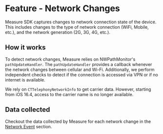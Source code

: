 # Feature - Network Changes

Measure SDK captures changes to network connection state of the device. This includes changes to the type of network connection (WiFi, Mobile, etc.), and the network generation (2G, 3G, 4G, etc.).

## How it works

To detect network changes, Measure relies on NWPathMonitor's `pathUpdateHandler`. The `pathUpdateHandler` provides a callback whenever the network changes between cellular and Wi-Fi. Additionally, we perform independent checks to detect if the connection is accessed via VPN or if no internet is available.

We rely on `CTTelephonyNetworkInfo` to get carrier data. However, starting from iOS 16.4, access to the carrier name is no longer available.

## Data collected

Checkout the data collected by Measure for each network change in the [Network Event](../../api/sdk/README.md#networkchange) section.